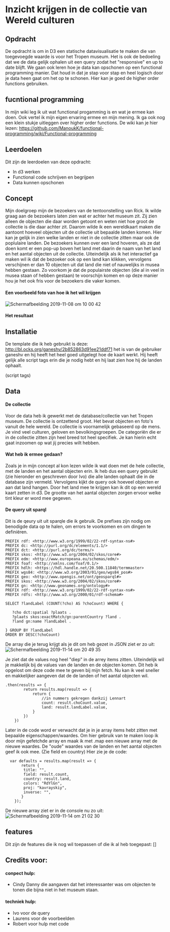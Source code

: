 # Inzicht krijgen in de collectie van Wereld culturen 
## Opdracht 
De opdracht is om in D3 een statische datavisualisatie te maken die van toegevoegde waarde is voor het Tropen museum. Het is ook de bedoeling dat we de data gelijk ophalen uit een query zodat het "responsive" en up to date blijft. We gaan ook leren hoe je data kan opschonen op een functional programming manier. Dat houd in dat je stap voor stap en heel logisch door je data heen gaat om het op te schonen. Hier kan je goed de higher order functions gebruiken. 

## fucntional programming
In mijn wiki leg ik uit wat functional progamming is en wat je ermee kan doen. Ook vertel ik mijn eigen ervaring ermee en mijn mening. Ik ga ook nog een klein stukje uitleggen over higher order functions. De wiki kan je hier lezen: https://github.com/ManoukK/functional-programming/wiki/Functional-programming

## Leerdoelen
Dit zijn de leerdoelen van deze opdracht: 
- In d3 werken
- Functional code schrijven en begrijpen
- Data kunnen opschonen

## Concept
Mijn doelgroep mijn de bezoekers van de tentoonstelling van Rick. Ik wilde graag aan de bezoekers laten zien wat er achter het museum zit. Zij zien alleen de objecten die daar worden getoont en weten niet hoe groot de collectie is die daar achter zit. Daarom wilde ik een wereldkaart maken die aantoont hoeveel objecten uit de collectie uit bepaalde landen komen. Hier kan je gelijk in zien welke landen er niet in de collectie zitten maar ook de poplulaire landen. De bezoekers kunnen over een land hoveren, als ze dat doen komt er een pop-up boven het land met daarin de naam van het land en het aantal objecten uit de collectie. Uiteindelijk als ik het interactief ga maken wil ik dat de bezoeker ook op een land kan klikken, vervolgens verschijnen er dan 10 objecten uit dat land die niet of nauwelijks in musea hebben gestaan. Zo voorkom je dat de populairste objecten (die al in veel in musea staan of hebben gestaan) te voorschijn komen en op deze manier hou je het ook fris voor de bezoekers die vaker komen.  

#### Een voorbeeld foto van hoe ik het wil krijgen
![Schermafbeelding 2019-11-08 om 10 00 42](https://user-images.githubusercontent.com/45541885/68839196-7682ea00-06c0-11ea-8fc8-41d94b27cec6.png)

#### Het resultaat

## Installatie
De template die ik heb gebruikt is deze: http://bl.ocks.org/ganeshv/2b852863d91ee21ddf71 het is van de gebruiker ganeshv en hij heeft het heel goed uitgelegt hoe de kaart werkt. Hij heeft gelijk alle script tags erin die je nodig hebt en hij laat zien hoe hij de landen ophaalt. 

(script tags)

## Data
#### De collectie
Voor de data heb ik gewerkt met de database/collectie van het Tropen museum. De collectie is ontzettend groot. Het bevat objecten en foto's vanuit de hele wereld. De collectie is voornamelijk gebaseerd op de mens. Je vind veel culturen, geloven en bevolkingsgroepen. De categoriën die er in de collectie zitten zijn heel breed tot heel specifiek. Je kan hierin echt gaat inzoomen op wat jij precies wilt hebben. 

#### Wat heb ik ermee gedaan?
Zoals je in mijn concept al kon lezen wilde ik wat doen met de hele collectie, met de landen en het aantal objecten erin. Ik heb dus een query gebruikt (zie hieronder en geschreven door Ivo) die alle landen ophaalt die in de database zijn vermeld. Vervolgens kijkt de query ook hoeveel objecten er aan dat land hangen. Door het land mee te krijgen kan ik dit op een wereld kaart zetten in d3. De grootte van het aantal objecten zorgen ervoor welke tint kleur er word mee gegeven. 

#### De query uit sparql
Dit is de qeury uit uit sparqle die ik gebruik. De prefixes zijn nodig om benodigde data op te halen, om errors te voorkomen en om dingen te definiëren. 

```
PREFIX rdf: <http://www.w3.org/1999/02/22-rdf-syntax-ns#>
PREFIX dc: <http://purl.org/dc/elements/1.1/>
PREFIX dct: <http://purl.org/dc/terms/>
PREFIX skos: <http://www.w3.org/2004/02/skos/core#>
PREFIX edm: <http://www.europeana.eu/schemas/edm/>
PREFIX foaf: <http://xmlns.com/foaf/0.1/>
PREFIX hdlh: <https://hdl.handle.net/20.500.11840/termmaster>
PREFIX wgs84: <http://www.w3.org/2003/01/geo/wgs84_pos#>
PREFIX geo: <http://www.opengis.net/ont/geosparql#>
PREFIX skos: <http://www.w3.org/2004/02/skos/core#>
PREFIX gn: <http://www.geonames.org/ontology#>
PREFIX rdf: <http://www.w3.org/1999/02/22-rdf-syntax-ns#>
PREFIX rdfs: <http://www.w3.org/2000/01/rdf-schema#>

SELECT ?landLabel (COUNT(?cho) AS ?choCount) WHERE {
  
   ?cho dct:spatial ?plaats .
   ?plaats skos:exactMatch/gn:parentCountry ?land .
   ?land gn:name ?landLabel .
  
} GROUP BY ?landLabel
ORDER BY DESC(?choCount)
```
De array die je terug krijgt als je dit om heb gezet in JSON ziet er zo uit: 
![Schermafbeelding 2019-11-14 om 20 49 35](https://user-images.githubusercontent.com/45541885/68891050-669af280-0720-11ea-99a6-fe90da9e030f.png)

Je ziet dat de values nog heel "diep" in de arrey items zitten. Uiteindelijk wil je makkelijk bij de values van de landen en de objecten komen. Dit heb ik opgelost om deze code mee te geven bij mijn fetch. Nu kan ik veel sneller en makkelijker aangeven dat de de landen of het aantal objecten wil. 

```
.then(results => {
        return results.map(result => {
            return {
                //in nummers gekregen dankzij Lennart
                count: result.choCount.value,
                land: result.landLabel.value,
            }
        })
    })
```

Later in de code word er verwacht dat je in je array items hebt zitten met bepaalde eigenschappen/waardes. Om hier gebruik van te maken loop ik door mijn gefetchde array en maak ik met .map een nieuwe array met de nieuwe waardes. De "oude" waardes van de landen en het aantal objecten geef ik ook mee. (Zie field en country) Hier zie je de code: 
```
  var defaults = results.map(result => {
       return {
        title: "",                                               
        field: result.count,
        country: result.land,
        colors: "RdYlGn",
        proj: "kavrayskiy",
        inverse: "",
       }
    });
```
De nieuwe array ziet er in de console nu zo uit:
![Schermafbeelding 2019-11-14 om 21 02 30](https://user-images.githubusercontent.com/45541885/68892221-c5fa0200-0722-11ea-8a4b-416142a98faf.png)

## features
Dit zijn de features die ik nog wil toepassen of die ik al heb toegepast:
[]

## Credits voor:
#### conpect hulp:
- Cindy Danny die aangaven dat het interessanter was om objecten te tonen die bijna niet in het museum staan. 

#### techniek hulp:
- Ivo voor de query 
- Laurens voor de voorbeelden 
- Robert voor hulp met code
